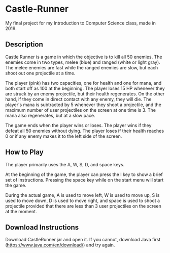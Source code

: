 # Castle-Runner

My final project for my Introduction to Computer Science class, made in 2019.

## Description

Castle Runner is a game in which the objective is to kill all 50 enemies. The enemies come in two types, melee (blue) and ranged (white or light gray). The melee enemies are fast while the ranged enemies are slow, but each shoot out one projectile at a time.

The player (pink) has two capacities, one for health and one for mana, and both start off as 100 at the beginning. The player loses 15 HP whenever they are struck by an enemy projectile, but their health regenerates. On the other hand, if they come in direct contact with any enemy, they will die. The player's mana is subtracted by 5 whenever they shoot a projectile, and the maximum number of user projectiles on the screen at one time is 3. The mana also regenerates, but at a slow pace.

The game ends when the player wins or loses. The player wins if they defeat all 50 enemies without dying. The player loses if their health reaches 0 or if any enemy makes it to the left side of the screen.

## How to Play 

The player primarily uses the A, W, S, D, and space keys.

At the beginning of the game, the player can press the I key to show a brief set of instructions. Pressing the space key while on the start menu will start the game.

During the actual game, A is used to move left, W is used to move up, S is used to move down, D is used to move right, and space is used to shoot a projectile provided that there are less than 3 user projectiles on the screen at the moment.

## Download Instructions

Download CastleRunner.jar and open it. If you cannot, download Java first (https://www.java.com/en/download/) and try again.
